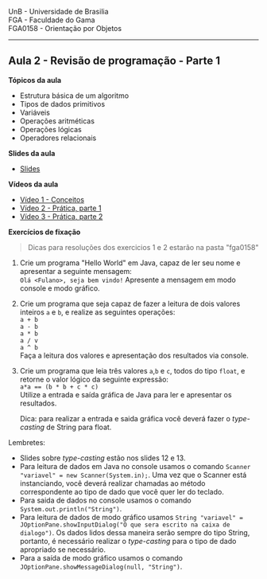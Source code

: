 UnB - Universidade de Brasilia  
FGA - Faculdade do Gama  
FGA0158 - Orientação por Objetos

---

## Aula 2 - Revisão de programação - Parte 1

**Tópicos da aula**
- Estrutura básica de um algoritmo
- Tipos de dados primitivos
- Variáveis
- Operações aritméticas
- Operações lógicas
- Operadores relacionais

**Slides da aula**

* [Slides](https://docs.google.com/presentation/d/1ZhtIBWDGenllvyEzGp7X5Do0KcAWq_a4wBPIZfKuMqs/edit?usp=sharing)

**Vídeos da aula**  
* [Vídeo 1 - Conceitos](https://youtu.be/2hqNMacT1T0)
* [Vídeo 2 - Prática, parte 1 ](https://youtu.be/P9cK67OY3os)
* [Vídeo 3 - Prática, parte 2 ](https://youtu.be/GWNt7BQDChE)


**Exercícios de fixação**

> Dicas para resoluções dos exercicios 1 e 2 estarão na pasta "fga0158"

1. Crie um programa "Hello World" em Java, capaz de ler seu nome e apresentar a
   seguinte mensagem:  
   ```Olá <Fulano>, seja bem vindo!``` 
   Apresente a mensagem em modo console e modo gráfico.
   


2. Crie um programa que seja capaz de fazer a leitura de dois valores inteiros
   ```a``` e ```b```, e realize as seguintes operações:  
   ```a + b```  
   ```a - b```  
   ```a * b```  
   ```a / v```  
   ```a ^ b```  
   Faça a leitura dos valores e apresentação dos resultados via console.
   
   

3. Crie um programa que leia três valores  ```a```,```b``` e ```c```, todos do
   tipo ```float```, e retorne o valor lógico da seguinte expressão:  
   ``` a*a == (b * b + c * c) ```  
   Utilize a entrada e saída gráfica de Java para ler e apresentar os resultados.

   Dica: para realizar a entrada e saida gráfica você deverá fazer o _type-casting_ de String para float. 
   

Lembretes: 
- Slides sobre _type-casting_ estão nos slides 12 e 13.
- Para leitura de dados em Java no console usamos o comando ```Scanner "variavel" = new Scanner(System.in);```. Uma vez que o Scanner está instanciando, você deverá realizar chamadas ao método correspondente ao tipo de dado que você quer ler do teclado.
- Para saida de dados no console usamos o comando ```System.out.println("String")```.
- Para leitura de dados de modo gráfico usamos ```String "variavel" = JOptionPane.showInputDialog("O que sera escrito na caixa de dialogo")```. Os dados lidos dessa maneira serão sempre do tipo String, portanto, é necessário realizar o _type-casting_ para o tipo de dado apropriado se necessário.
- Para a saída de modo gráfico usamos o comando ```JOptionPane.showMessageDialog(null, "String")```.
